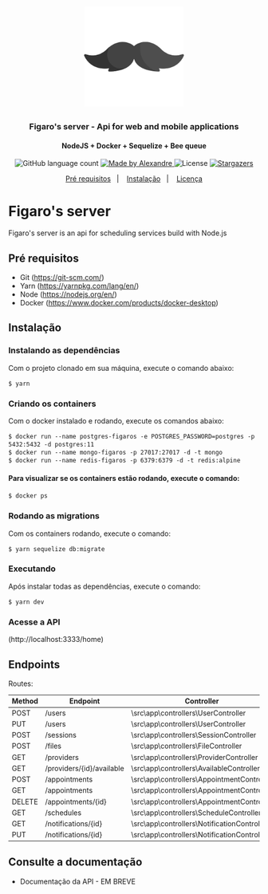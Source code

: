 <h1 align="center">
  <img alt="figaros" title="figaros" src="../.github/figaros-mustache-icon.png" width="200px" />
</h1>

<h3 align="center">
  Figaro's server - Api for web and mobile applications
</h3>

<h4 align="center">
  NodeJS + Docker + Sequelize + Bee queue
</h4>

<p align="center">
  <img alt="GitHub language count" src="https://img.shields.io/github/languages/count/AlexandreMacedoo/figaros?color=%2304D361">

  <a href="https://github.com/AlexandreMacedoo">
    <img alt="Made by Alexandre" src="https://img.shields.io/badge/made%20by-Alexandre-%2304D361">
  </a>

  <img alt="License" src="https://img.shields.io/badge/license-MIT-%2304D361">

  <a href="https://github.com/AlexandreMacedoo/figaros/stargazers">
    <img alt="Stargazers" src="https://img.shields.io/github/stars/AlexandreMacedoo/figaros?style=social">
  </a>
</p>

<p align="center">
  <a href="#pré-requisitos">Pré requisitos</a>&nbsp;&nbsp;&nbsp;|&nbsp;&nbsp;&nbsp;
  <a href="#instalação">Instalação</a>&nbsp;&nbsp;&nbsp;|&nbsp;&nbsp;&nbsp;
  <a href="#license">Licença</a>
</p>


# Figaro's server
Figaro's server is an api for scheduling services build with Node.js


## Pré requisitos

- Git (https://git-scm.com/)
- Yarn (https://yarnpkg.com/lang/en/)
- Node (https://nodejs.org/en/)
- Docker (https://www.docker.com/products/docker-desktop)

## Instalação
### Instalando as dependências
Com o projeto clonado em sua máquina, execute o comando abaixo:

```ssh
$ yarn
```
### Criando os containers
Com o docker instalado e rodando, execute os comandos abaixo:

```ssh
$ docker run --name postgres-figaros -e POSTGRES_PASSWORD=postgres -p 5432:5432 -d postgres:11
$ docker run --name mongo-figaros -p 27017:27017 -d -t mongo
$ docker run --name redis-figaros -p 6379:6379 -d -t redis:alpine
```
#### Para visualizar se os containers estão rodando, execute o comando:

```ssh
$ docker ps
```
### Rodando as migrations
Com os containers rodando, execute o comando:

```ssh
$ yarn sequelize db:migrate
```
### Executando
Após instalar todas as dependências, execute o comando:

```ssh
$ yarn dev
```
### Acesse a API
(http://localhost:3333/home)

## Endpoints
Routes:

Method | Endpoint | Controller | Action | Authentication
--- | --- | --- | --- | ---
POST   | /users                             | \src\app\controllers\UserController                   | store      | no
PUT    | /users                             | \src\app\controllers\UserController                   | update     | yes
POST   | /sessions                          | \src\app\controllers\SessionController                | store      | no
POST   | /files                             | \src\app\controllers\FileController                   | store      | yes
GET    | /providers                         | \src\app\controllers\ProviderController               | all        | yes
GET    | /providers/{id}/available          | \src\app\controllers\AvailableController              | all        | yes
POST   | /appointments                      | \src\app\controllers\AppointmentController            | store      | yes
GET    | /appointments                      | \src\app\controllers\AppointmentController            | all        | yes
DELETE | /appointments/{id}                 | \src\app\controllers\AppointmentController            | destroy    | yes
GET    | /schedules                         | \src\app\controllers\ScheduleController               | all        | yes
GET    | /notifications/{id}                | \src\app\controllers\NotificationController           | index      | yes
PUT    | /notifications/{id}                | \src\app\controllers\NotificationController           | update     | yes

## Consulte a documentação
- Documentação da API - EM BREVE
